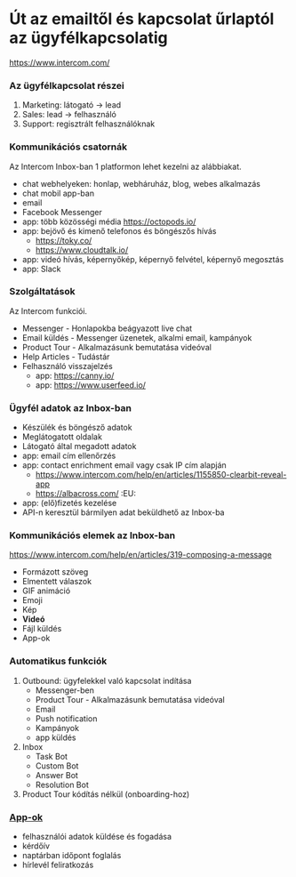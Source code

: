 # Út az emailtől és kapcsolat űrlaptól az ügyfélkapcsolatig

https://www.intercom.com/

### Az ügyfélkapcsolat részei

1. Marketing: látogató -> lead
1. Sales: lead -> felhasználó
1. Support: regisztrált felhasználóknak

### Kommunikációs csatornák

Az Intercom Inbox-ban 1 platformon lehet kezelni az alábbiakat.

- chat webhelyeken: honlap, webháruház, blog, webes alkalmazás
- chat mobil app-ban
- email
- Facebook Messenger
- app: több közösségi média https://octopods.io/
- app: bejövő és kimenő telefonos és böngészős hívás
  - https://toky.co/
  - https://www.cloudtalk.io/
- app: videó hívás, képernyőkép, képernyő felvétel, képernyő megosztás
- app: Slack

### Szolgáltatások

Az Intercom funkciói.

- Messenger - Honlapokba beágyazott live chat
- Email küldés - Messenger üzenetek, alkalmi email, kampányok
- Product Tour - Alkalmazásunk bemutatása videóval
- Help Articles - Tudástár
- Felhasználó visszajelzés
  - app: https://canny.io/
  - app: https://www.userfeed.io/

### Ügyfél adatok az Inbox-ban

- Készülék és böngésző adatok
- Meglátogatott oldalak
- Látogató által megadott adatok
- app: email cím ellenőrzés
- app: contact enrichment email vagy csak IP cím alapján
  - https://www.intercom.com/help/en/articles/1155850-clearbit-reveal-app
  - https://albacross.com/ :EU:
- app: (elő)fizetés kezelése
- API-n keresztül bármilyen adat beküldhető az Inbox-ba

### Kommunikációs elemek az Inbox-ban

https://www.intercom.com/help/en/articles/319-composing-a-message

- Formázott szöveg
- Elmentett válaszok
- GIF animáció
- Emoji
- Kép
- **Videó**
- Fájl küldés
- App-ok

### Automatikus funkciók

1. Outbound: ügyfelekkel való kapcsolat indítása
    - Messenger-ben
    - Product Tour - Alkalmazásunk bemutatása videóval
    - Email
    - Push notification
    - Kampányok
    - app küldés
1. Inbox
    - Task Bot
    - Custom Bot
    - Answer Bot
    - Resolution Bot
1. Product Tour kódítás nélkül (onboarding-hoz)

### [App-ok](https://www.intercom.com/app-store)

- felhasználói adatok küldése és fogadása
- kérdőív
- naptárban időpont foglalás
- hírlevél feliratkozás
